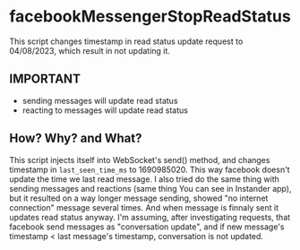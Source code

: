 # facebookMessengerStopReadStatus

This script changes timestamp in read status update request to 04/08/2023, which result in not updating it. 

## IMPORTANT
- sending messages will update read status
- reacting to messages will update read status

## How? Why? and What?

This script injects itself into WebSocket's send() method, and changes timestamp in `last_seen_time_ms` to 1690985020. This way facebook doesn't update the time we last read message. I also tried do the same thing with sending messages and reactions (same thing You can see in Instander app), but it resulted on a way longer message sending, showed "no internet connection" message several times. And when message is finnaly sent it updates read status anyway. I'm assuming, after investigating requests, that facebook send messages as "conversation update", and if new message's timestamp < last message's timestamp, conversation is not updated.
